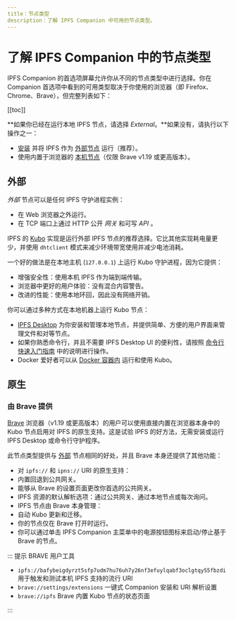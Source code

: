 ```yaml
---
title：节点类型
description：了解 IPFS Companion 中可用的节点类型。
---
```


# 了解 IPFS Companion 中的节点类型

IPFS Companion 的首选项屏幕允许你从不同的节点类型中进行选择。你在 Companion 首选项中看到的可用类型取决于你使用的浏览器（即 Firefox、Chrome、Brave），但完整列表如下：

[[toc]]

**如果你已经在运行本地 IPFS 节点，请选择 _External_。**如果没有，请执行以下操作之一：

- [安装](../install/README.md) 并将 IPFS 作为 [外部节点](#external) 运行（推荐）。
- 使用内置于浏览器的 [本机节点](#native)（仅限 Brave v1.19 或更高版本）。

## 外部

_外部_ 节点可以是任何 IPFS 守护进程实例：

- 在 Web 浏览器之外运行。
- 在 TCP 端口上通过 HTTP 公开 _网关_ 和可写 _API_ 。

IPFS 的 [Kubo](https://github.com/ipfs/kubo) 实现是运行外部 IPFS 节点的推荐选择。它比其他实现耗电量更少，并使用 `dhtclient` 模式来减少环境带宽使用并减少电池消耗。

一个好的做法是在本地主机 (`127.0.0.1`) 上运行 Kubo 守护进程，因为它提供：

- 增强安全性：使用本机 IPFS 作为端到端传输。
- 浏览器中更好的用户体验：没有混合内容警告。
- 改进的性能：使用本地环回，因此没有网络开销。

你可以通过多种方式在本地机器上运行 Kubo 节点：

- [IPFS Desktop](https://github.com/ipfs-shipyard/ipfs-desktop) 为你安装和管理本地节点，并提供简单、方便的用户界面来管理文件和对等节点。
- 如果你熟悉命令行，并且不需要 IPFS Desktop UI 的便利性，请按照 [命令行快速入门指南](command-line-quick-start.md) 中的说明进行操作。
- Docker 爱好者可以从 [Docker 容器内](https://github.com/ipfs/kubo#running-ipfs-inside-docker) 运行和使用 Kubo。

## 原生

### 由 Brave 提供

[Brave](https://brave.com/) 浏览器（v1.19 或更高版本）的用户可以使用直接内置在浏览器本身中的 Kubo 节点启用对 IPFS 的原生支持。这是试验 IPFS 的好方法，无需安装或运行 IPFS Desktop 或命令行守护程​​序。

此节点类型提供与 [外部](#external) 节点相同的好处，并且 Brave 本身还提供了其他功能：

- 对 `ipfs://` 和 `ipns://` URI 的原生支持：
- 内置回退到公共网关。
- 能够从 Brave 的设置页面更改你首选的公共网关。
- IPFS 资源的默认解析选项：通过公共网关、通过本地节点或每次询问。
- IPFS 节点由 Brave 本身管理：
- 自动 Kubo 更新和迁移。
- 你的节点仅在 Brave 打开时运行。
- 你可以通过单击 IPFS Companion 主菜单中的电源按钮图标来启动/停止基于 Brave 的节点。

::: 提示 BRAVE 用户工具

- `ipfs://bafybeigdyrzt5sfp7udm7hu76uh7y26nf3efuylqabf3oclgtqy55fbzdi`
  用于触发和测试本机 IPFS 支持的流行 URI
- `brave://settings/extensions`
  一键式 Companion 安装和 URI 解析设置
- `brave://ipfs`
  Brave 内置 Kubo 节点的状态页面

:::